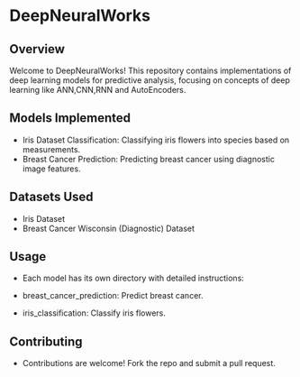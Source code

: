 # DeepNeuralWorks

## Overview
Welcome to DeepNeuralWorks! This repository contains implementations of deep learning models for predictive analysis, focusing on concepts of deep learning like ANN,CNN,RNN and AutoEncoders.

## Models Implemented

- Iris Dataset Classification: Classifying iris flowers into species based on measurements.
- Breast Cancer Prediction: Predicting breast cancer using diagnostic image features.

## Datasets Used
- Iris Dataset
- Breast Cancer Wisconsin (Diagnostic) Dataset

## Usage
- Each model has its own directory with detailed instructions:

- breast_cancer_prediction: Predict breast cancer.
- iris_classification: Classify iris flowers.

## Contributing

- Contributions are welcome! Fork the repo and submit a pull request.
